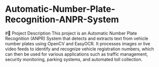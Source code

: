# Automatic-Number-Plate-Recognition-ANPR-System


#📌 Project Description
   This project is an Automatic Number Plate Recognition (ANPR) System that detects and extracts text from vehicle number plates using OpenCV and EasyOCR. It processes images or live video feeds to identify and recognize vehicle registration numbers, which can then be used for various applications such as traffic management, security monitoring, parking systems, and automated toll collection.

